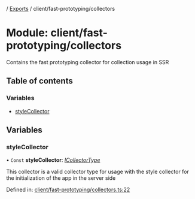 [](../README.md) / [Exports](../modules.md) / client/fast-prototyping/collectors

# Module: client/fast-prototyping/collectors

Contains the fast prototyping collector for collection usage
in SSR

## Table of contents

### Variables

- [styleCollector](client_fast_prototyping_collectors.md#stylecollector)

## Variables

### styleCollector

• `Const` **styleCollector**: [*ICollectorType*](../interfaces/client.icollectortype.md)

This collector is a valid collector type for usage with the
style collector for the initialization of the app in the server side

Defined in: [client/fast-prototyping/collectors.ts:22](https://github.com/onzag/itemize/blob/0569bdf2/client/fast-prototyping/collectors.ts#L22)
